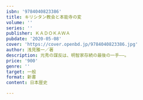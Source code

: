 ```yaml
---
isbn: '9784040823386'
title: キリシタン教会と本能寺の変
volume: ''
series: ''
publisher: ＫＡＤＯＫＡＷＡ
pubdate: '2020-05-08'
cover: 'https://cover.openbd.jp/9784040823386.jpg'
author: 浅見雅一／著
description: 光秀の謀反は、明智家存続の最後の一手――。
price: '900'
genre: ''
target: 一般
format: 新書
content: 日本歴史

---
```

